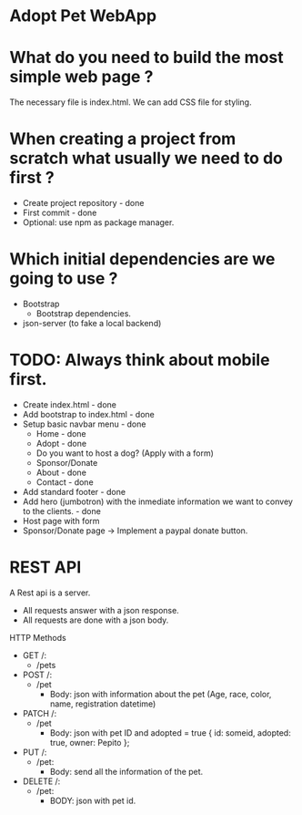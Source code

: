 # Adopt Pet WebApp

# What do you need to build the most simple web page ?

The necessary file is index.html. We can add CSS file for styling. 

# When creating a project from scratch what usually we need to do first ?

- Create project repository - done
- First commit - done
- Optional: use npm as package manager.

# Which initial dependencies are we going to use ?

- Bootstrap
  - Bootstrap dependencies.
- json-server (to fake a local backend)

# TODO: Always think about mobile first.
- Create index.html - done 
- Add bootstrap to index.html - done
- Setup basic navbar menu - done
  - Home - done
  - Adopt - done
  - Do you want to host a dog? (Apply with a form)
  - Sponsor/Donate
  - About - done 
  - Contact - done
- Add standard footer - done
- Add hero (jumbotron) with the inmediate information we want to convey to the clients. - done
- Host page with form
- Sponsor/Donate page -> Implement a paypal donate button.

# REST API

A Rest api is a server.
- All requests answer with a json response.
- All requests are done with a json body.

HTTP Methods
  - GET /: 
    -  /pets
  - POST /: 
    - /pet
      - Body: json with information about the pet (Age, race, color, name, registration datetime)
  - PATCH /:
    - /pet
      - Body: json with pet ID and adopted = true { id: someid, adopted: true, owner: Pepito };
  - PUT /:
    - /pet:
      - Body: send all the information of the pet.
  - DELETE /:
    - /pet:
      - BODY: json with pet id. 

